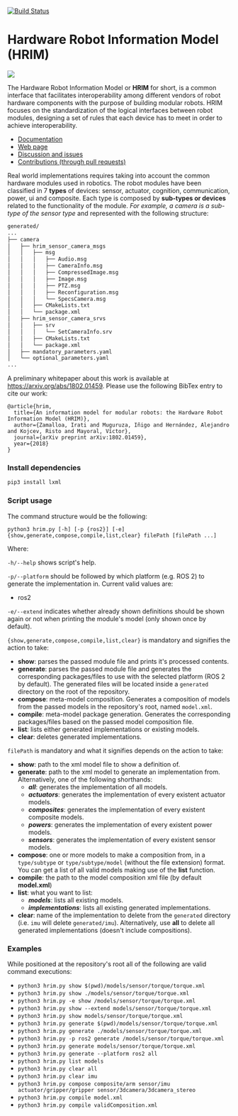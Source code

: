 [![Build Status](https://travis-ci.org/AcutronicRobotics/HRIM.svg?branch=master)](https://travis-ci.org/AcutronicRobotics/HRIM)

# Hardware Robot Information Model (HRIM)

![](https://acutronicrobotics.com/docs/technology/hrim/StandardLogicalInterface.jpg)

The Hardware Robot Information Model or **HRIM** for short, is a common interface that facilitates interoperability among different vendors of robot hardware components with the purpose of building modular robots. HRIM focuses on the standardization of the logical interfaces between robot modules, designing a set of rules that each device has to meet in order to achieve interoperability.

- [Documentation](https://docs.h-ros.com/hrim)
- [Web page](http://therobotmodel.com)
- [Discussion and issues](https://github.com/erlerobot/HRIM/issues)
- [Contributions (through pull requests)](https://github.com/erlerobot/HRIM/pulls)

Real world implementations requires taking into account the common hardware modules used in robotics. The robot modules have been classified in 7 **types** of devices: sensor, actuator, cognition, communication, power, ui and composite. Each type is composed by **sub-types or devices** related to the functionality of the module. *For example, a camera is a sub-type of the sensor type* and represented with the following structure:

```bash
generated/
...
├── camera
│   ├── hrim_sensor_camera_msgs
│   │   ├── msg
│   │   │   ├── Audio.msg
│   │   │   ├── CameraInfo.msg
│   │   │   ├── CompressedImage.msg
│   │   │   ├── Image.msg
│   │   │   ├── PTZ.msg
│   │   │   ├── Reconfiguration.msg
│   │   │   └── SpecsCamera.msg
│   │   ├── CMakeLists.txt
│   │   └── package.xml
│   ├── hrim_sensor_camera_srvs
│   │   ├── srv
│   │   │   └── SetCameraInfo.srv
│   │   ├── CMakeLists.txt
│   │   └── package.xml
│   ├── mandatory_parameters.yaml
│   └── optional_parameters.yaml
...
```

A preliminary whitepaper about this work is available at https://arxiv.org/abs/1802.01459. Please use the following BibTex entry to cite our work:

```
@article{hrim,
  title={An information model for modular robots: the Hardware Robot Information Model (HRIM)},
  author={Zamalloa, Irati and Muguruza, Iñigo and Hernández, Alejandro and Kojcev, Risto and Mayoral, Víctor},
  journal={arXiv preprint arXiv:1802.01459},
  year={2018}
}
```

### Install dependencies
```bash
pip3 install lxml
```

### Script usage

The command structure would be the following:
```
python3 hrim.py [-h] [-p {ros2}] [-e] {show,generate,compose,compile,list,clear} filePath [filePath ...]
```
Where:

`-h/--help` shows script's help.

`-p/--platform` should be followed by which platform (e.g. ROS 2) to generate the implementation in. Current valid values are:
* ros2

`-e/--extend` indicates whether already shown definitions should be shown again or not when printing the module's model (only shown once by default).

`{show,generate,compose,compile,list,clear}` is mandatory and signifies the action to take:
* **show**: parses the passed module file and prints it's processed contents.
* **generate**: parses the passed module file and generates the corresponding packages/files to use with the selected platform (ROS 2 by default). The generated files will be located inside  a `generated` directory on the root of the repository.
* **compose**: meta-model composition. Generates a composition of models from the passed models in the repository's root, named `model.xml`.
* **compile**: meta-model package generation. Generates the corresponding packages/files based on the passed model composition file.
* **list**: lists either generated implementations or existing models.
* **clear**: deletes generated implementations.

`filePath` is mandatory and what it signifies depends on the action to take:
* **show**: path to the xml model file to show a definition of.
* **generate**: path to the xml model to generate an implementation from. Alternatively, one of the following shorthands:
  * ***all***: generates the implementation of all models.
  * ***actuators***: generates the implementation of every existent actuator models.
  * ***composites***: generates the implementation of every existent composite models.
  * ***powers***: generates the implementation of every existent power models.
  * ***sensors***: generates the implementation of every existent sensor models.
* **compose**: one or more models to make a composition from, in a `type/subtype` or `type/subtype/model` (without the file extension) format. You can get a list of all valid models making use of the **list** function.
* **compile**: the path to the model composition xml file (by default **model.xml**)
* **list**: what you want to list:
  * ***models***: lists all existing models.
  * ***implementations***: lists all existing generated implementations.
* **clear**: name of the implementation to delete from the `generated` directory (i.e. `imu` will delete `generated/imu`). Alternatively, use **all** to delete all generated implementations (doesn't include compositions).

### Examples

While positioned at the repository's root all of the following are valid command executions:

* `python3 hrim.py show $(pwd)/models/sensor/torque/torque.xml`
* `python3 hrim.py show ./models/sensor/torque/torque.xml`
* `python3 hrim.py -e show /models/sensor/torque/torque.xml`
* `python3 hrim.py show --extend models/sensor/torque/torque.xml`
* `python3 hrim.py show models/sensor/torque/torque.xml`
* `python3 hrim.py generate $(pwd)/models/sensor/torque/torque.xml`
* `python3 hrim.py generate ./models/sensor/torque/torque.xml`
* `python3 hrim.py -p ros2 generate /models/sensor/torque/torque.xml`
* `python3 hrim.py generate models/sensor/torque/torque.xml`
* `python3 hrim.py generate --platform ros2 all`
* `python3 hrim.py list models`
* `python3 hrim.py clear all`
* `python3 hrim.py clear imu`
* `python3 hrim.py compose composite/arm sensor/imu actuator/gripper/gripper sensor/3dcamera/3dcamera_stereo`
* `python3 hrim.py compile model.xml`
* `python3 hrim.py compile validComposition.xml`
